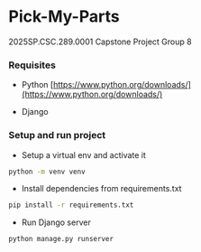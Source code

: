 # Pick-My-Parts
2025SP.CSC.289.0001 Capstone Project Group 8

### Requisites
- Python
[https://www.python.org/downloads/](https://www.python.org/downloads/)

- Django

### Setup and run project
- Setup a virtual env and activate it
```bash
python -m venv venv
```

- Install dependencies from requirements.txt
```bash
pip install -r requirements.txt
```

- Run Django server
```bash
python manage.py runserver
```
